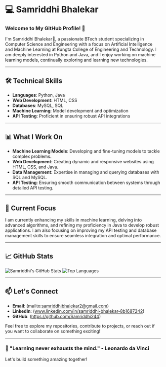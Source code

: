 # 💻 Samriddhi Bhalekar

### Welcome to My GitHub Profile! 🌟

I'm Samriddhi Bhalekar🌟, a passionate BTech student specializing in Computer Science and Engineering with a focus on Artificial Intelligence and Machine Learning at Rungta College of Engineering and Technology. I am deeply interested in Python and Java, and I enjoy working on machine learning models, continually exploring and learning new technologies.

---

## 🛠️ Technical Skills

- **Languages**: Python, Java
- **Web Development**: HTML, CSS
- **Databases**: MySQL, SQL
- **Machine Learning**: Model development and optimization
- **API Testing**: Proficient in ensuring robust API integrations

---

## 📊 What I Work On

- **Machine Learning Models**: Developing and fine-tuning models to tackle complex problems.
- **Web Development**: Creating dynamic and responsive websites using HTML, CSS, and Java.
- **Data Management**: Expertise in managing and querying databases with SQL and MySQL.
- **API Testing**: Ensuring smooth communication between systems through detailed API testing.

---

## 🚀 Current Focus

I am currently enhancing my skills in machine learning, delving into advanced algorithms, and refining my proficiency in Java to develop robust applications. I am also focusing on improving my API testing and database management skills to ensure seamless integration and optimal performance.

---

## 📈 GitHub Stats

![Samriddhi's GitHub Stats](https://github-readme-stats.vercel.app/api?username=yourusername&show_icons=true&theme=radical)
![Top Languages](https://github-readme-stats.vercel.app/api/top-langs/?username=yourusername&layout=compact&theme=radical)

---

## 📫 Let's Connect

- **Email**: (mailto:samriddhibhalekar2@gmail.com)
- **LinkedIn**: (www.linkedin.com/in/samriddhi-bhalekar-8b1687242)
- **GitHub**: (https://github.com/Samriddhi244)

Feel free to explore my repositories, contribute to projects, or reach out if you want to collaborate on something exciting!

---

### 🌱 "Learning never exhausts the mind." - Leonardo da Vinci

Let's build something amazing together!
